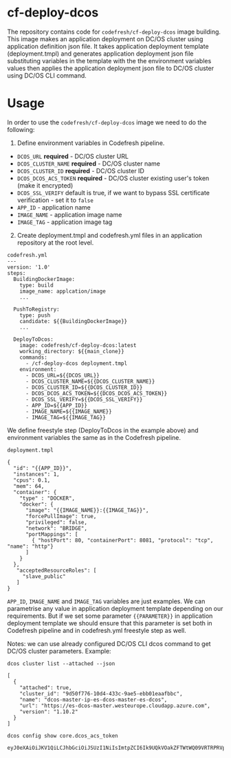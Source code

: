 # cf-deploy-dcos
The repository contains code for `codefresh/cf-deploy-dcos` image building. This image makes an application deployment on DC/OS cluster using application definition json file.
It takes application deployment template (deployment.tmpl) and generates application deployment json file substituting variables in the template with the the environment variables values then applies the application deployment json file to DC/OS cluster using DC/OS CLI command.


# Usage
In order to use the `codefresh/cf-deploy-dcos` image we need to do the following:

1. Define environment variables in Codefresh pipeline.

- `DCOS_URL` **required** - DC/OS cluster URL
- `DCOS_CLUSTER_NAME` **required** - DC/OS cluster name
- `DCOS_CLUSTER_ID` **required** - DC/OS cluster ID
- `DCOS_DCOS_ACS_TOKEN` **required** - DC/OS cluster existing user's token (make it encrypted)
- `DCOS_SSL_VERIFY` default is true, if we want to bypass SSL certificate verification - set it to `false`
- `APP_ID` - application name
- `IMAGE_NAME` - application image name
- `IMAGE_TAG` - application image tag

2. Create deployment.tmpl and codefresh.yml files in an application repository at the root level.

```
codefresh.yml
---
version: '1.0'
steps:
  BuildingDockerImage:
    type: build
    image_name: applcation/image
    ...

  PushToRegistry:
    type: push
    candidate: ${{BuildingDockerImage}}
    ...

  DeployToDcos:
    image: codefresh/cf-deploy-dcos:latest
    working_directory: ${{main_clone}}
    commands:
      - /cf-deploy-dcos deployment.tmpl
    environment:
      - DCOS_URL=${{DCOS_URL}}
      - DCOS_CLUSTER_NAME=${{DCOS_CLUSTER_NAME}}
      - DCOS_CLUSTER_ID=${{DCOS_CLUSTER_ID}}
      - DCOS_DCOS_ACS_TOKEN=${{DCOS_DCOS_ACS_TOKEN}}
      - DCOS_SSL_VERIFY=${{DCOS_SSL_VERIFY}}
      - APP_ID=${{APP_ID}}
      - IMAGE_NAME=${{IMAGE_NAME}}
      - IMAGE_TAG=${{IMAGE_TAG}}
```
We define freestyle step (DeployToDcos in the example above) and environment variables the same as in the Codefresh pipeline.

```
deployment.tmpl

{
  "id": "{{APP_ID}}",
  "instances": 1,
  "cpus": 0.1,
  "mem": 64,
  "container": {
    "type" : "DOCKER",
    "docker": {
      "image": "{{IMAGE_NAME}}:{{IMAGE_TAG}}",
      "forcePullImage": true,
      "privileged": false,
      "network": "BRIDGE",
      "portMappings": [
        { "hostPort": 80, "containerPort": 8081, "protocol": "tcp", "name": "http"}
      ]
    }
  },
   "acceptedResourceRoles": [
     "slave_public"
   ]
}
```
`APP_ID`, `IMAGE_NAME` and `IMAGE_TAG` variables are just examples. We can parametrise any value in application deployment template depending on our requirements.
But if we set some parameter `{{PARAMETER}}` in application deployment template we should ensure that this parameter is set both in Codefresh pipeline and in codefresh.yml freestyle step as well.

Notes: we can use already configured DC/OS CLI dcos command to get DC/OS cluster parameters.
Example:
```
dcos cluster list --attached --json

[
  {
    "attached": true,
    "cluster_id": "9d50f776-10d4-433c-9ae5-ebb01eaafbbc",
    "name": "dcos-master-ip-es-dcos-master-es-dcos",
    "url": "https://es-dcos-master.westeurope.cloudapp.azure.com",
    "version": "1.10.2"
  }
]
```
```
dcos config show core.dcos_acs_token

eyJ0eXAiOiJKV1QiLCJhbGciOiJSUzI1NiIsImtpZCI6Ik9UQkVOakZFTWtWQ09VRTRPRVpGTlRNMFJrWXlRa015Tnprd1JrSkVRemRCTWpBM1FqYzVOZyJ9.eyJlbWFpbCI6ImV1Z2VuZUBjb2RlZnJlc2guaW8iLCJlbWFpbF92ZXJpZmllZCI6dHJ1ZSwiaXNzIjoiaHR0cHM6Ly9kY29zLmF1dGgwLmNvbS8iLCJzdWIiOiJnb29nbGUtb2F1dGgyfDExODA0MjgxODQ2NjI1NTk0NzkyOSIsImF1ZCI6IjN5RjVUT1N6ZGxJNDVRMXhzcHh6ZW9HQmU5Zk54bTltIiwiaWF0IjoxNTEyMTM3ODUyLCJleHAiOjE1MTI1Njk4NTJ9.Ckp3HcR0P31EaadOM1TXk1EwrgmsNM0Neem3U633g8wAt7xQXnYV9VymQz9cDMExzKQPTLmwHcIG7QDBrUO__eBznJRzThhvCfvS85N410WuaaYrjdYbKzkM9XiEeNpHNIa0JI5RfIMGX_4TGUuXvGkHXzZtGKxq40Zq5cMRgS71Seljzeor5SvxOU3Llwhlh4pgw3zRlDFVz7BoFNxOV19RpKxVZPrklM7tjEUn1mw6eEbFgL7oDnuXJEIMiNgYkgfTvz1tYWugtZA6GiWWnbRTqFRb0niaHE5EOOmsBx64BfMsK8OMEwAwflDVLSpmMd_GcFZYXz1twbzyn_qqmQ
```
